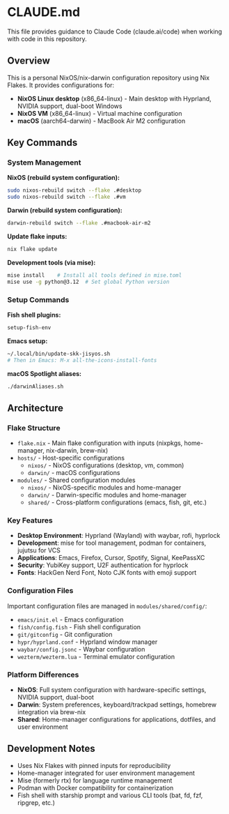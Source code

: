 # CLAUDE.md

This file provides guidance to Claude Code (claude.ai/code) when working with code in this repository.

## Overview

This is a personal NixOS/nix-darwin configuration repository using Nix Flakes. It provides configurations for:
- **NixOS Linux desktop** (x86_64-linux) - Main desktop with Hyprland, NVIDIA support, dual-boot Windows
- **NixOS VM** (x86_64-linux) - Virtual machine configuration
- **macOS** (aarch64-darwin) - MacBook Air M2 configuration

## Key Commands

### System Management

**NixOS (rebuild system configuration):**
```bash
sudo nixos-rebuild switch --flake .#desktop
sudo nixos-rebuild switch --flake .#vm
```

**Darwin (rebuild system configuration):**
```bash
darwin-rebuild switch --flake .#macbook-air-m2
```

**Update flake inputs:**
```bash
nix flake update
```

**Development tools (via mise):**
```bash
mise install    # Install all tools defined in mise.toml
mise use -g python@3.12  # Set global Python version
```

### Setup Commands

**Fish shell plugins:**
```bash
setup-fish-env
```

**Emacs setup:**
```bash
~/.local/bin/update-skk-jisyos.sh
# Then in Emacs: M-x all-the-icons-install-fonts
```

**macOS Spotlight aliases:**
```bash
./darwinAliases.sh
```

## Architecture

### Flake Structure
- `flake.nix` - Main flake configuration with inputs (nixpkgs, home-manager, nix-darwin, brew-nix)
- `hosts/` - Host-specific configurations
  - `nixos/` - NixOS configurations (desktop, vm, common)
  - `darwin/` - macOS configurations
- `modules/` - Shared configuration modules
  - `nixos/` - NixOS-specific modules and home-manager
  - `darwin/` - Darwin-specific modules and home-manager
  - `shared/` - Cross-platform configurations (emacs, fish, git, etc.)

### Key Features
- **Desktop Environment**: Hyprland (Wayland) with waybar, rofi, hyprlock
- **Development**: mise for tool management, podman for containers, jujutsu for VCS
- **Applications**: Emacs, Firefox, Cursor, Spotify, Signal, KeePassXC
- **Security**: YubiKey support, U2F authentication for hyprlock
- **Fonts**: HackGen Nerd Font, Noto CJK fonts with emoji support

### Configuration Files
Important configuration files are managed in `modules/shared/config/`:
- `emacs/init.el` - Emacs configuration
- `fish/config.fish` - Fish shell configuration
- `git/gitconfig` - Git configuration
- `hypr/hyprland.conf` - Hyprland window manager
- `waybar/config.jsonc` - Waybar configuration
- `wezterm/wezterm.lua` - Terminal emulator configuration

### Platform Differences
- **NixOS**: Full system configuration with hardware-specific settings, NVIDIA support, dual-boot
- **Darwin**: System preferences, keyboard/trackpad settings, homebrew integration via brew-nix
- **Shared**: Home-manager configurations for applications, dotfiles, and user environment

## Development Notes

- Uses Nix Flakes with pinned inputs for reproducibility
- Home-manager integrated for user environment management
- Mise (formerly rtx) for language runtime management
- Podman with Docker compatibility for containerization
- Fish shell with starship prompt and various CLI tools (bat, fd, fzf, ripgrep, etc.)